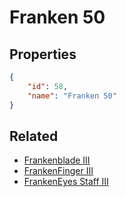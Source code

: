 # Franken 50

<no description available>

## Properties

```json
{
    "id": 58,
    "name": "Franken 50"
}
```

## Related

- [Frankenblade III](../items/3111-frankenblade-iii.md)
- [FrankenFinger III](../items/3113-frankenfinger-iii.md)
- [FrankenEyes Staff III](../items/3112-frankeneyes-staff-iii.md)

